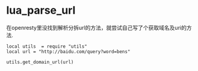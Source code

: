 # lua_parse_url

在openresty里没找到解析分拆url的方法，就尝试自己写了个获取域名及uri的方法.

```
local utils  = require "utils"
local url = "http://baidu.com/query?word=bens"

utils.get_domain_url(url)
```
